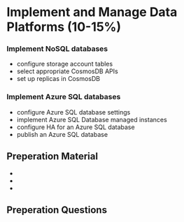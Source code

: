# Implement and Manage Data Platforms (10-15%)

### Implement NoSQL databases

- configure storage account tables
- select appropriate CosmosDB APIs
- set up replicas in CosmosDB

### Implement Azure SQL databases

- configure Azure SQL database settings
- implement Azure SQL Database managed instances
- configure HA for an Azure SQL database
- publish an Azure SQL database

## Preperation Material

- 
- 
- 

## Preperation Questions
